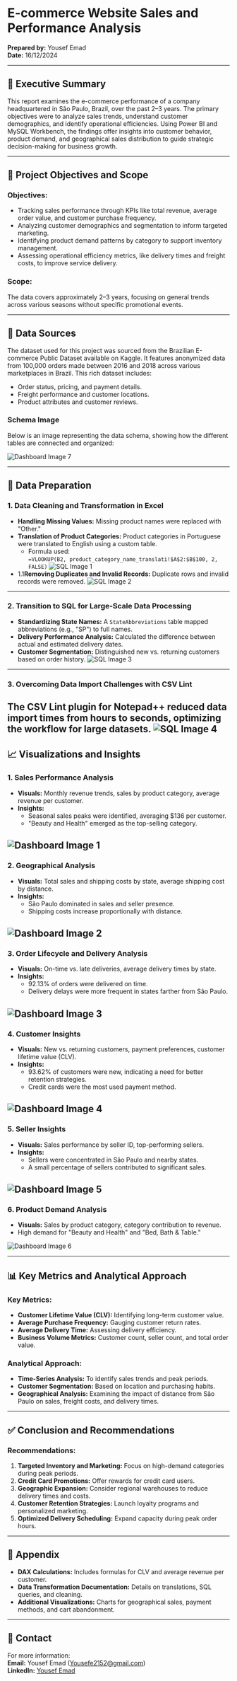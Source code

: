 # E-commerce Website Sales and Performance Analysis

**Prepared by:** Yousef Emad  
**Date:** 16/12/2024  

---

## 📝 Executive Summary

This report examines the e-commerce performance of a company headquartered in São Paulo, Brazil, over the past 2–3 years. The primary objectives were to analyze sales trends, understand customer demographics, and identify operational efficiencies. Using Power BI and MySQL Workbench, the findings offer insights into customer behavior, product demand, and geographical sales distribution to guide strategic decision-making for business growth.

---

## 🎯 Project Objectives and Scope

### Objectives:
- Tracking sales performance through KPIs like total revenue, average order value, and customer purchase frequency.
- Analyzing customer demographics and segmentation to inform targeted marketing.
- Identifying product demand patterns by category to support inventory management.
- Assessing operational efficiency metrics, like delivery times and freight costs, to improve service delivery.

### Scope:
The data covers approximately 2–3 years, focusing on general trends across various seasons without specific promotional events.

---

## 📂 Data Sources

The dataset used for this project was sourced from the Brazilian E-commerce Public Dataset available on Kaggle. It features anonymized data from 100,000 orders made between 2016 and 2018 across various marketplaces in Brazil. This rich dataset includes:
- Order status, pricing, and payment details.
- Freight performance and customer locations.
- Product attributes and customer reviews.
### Schema Image

Below is an image representing the data schema, showing how the different tables are connected and organized:

![Dashboard Image 7](Dashboard/7.jpg)

---

## 📂 Data Preparation

### 1. **Data Cleaning and Transformation in Excel**
- **Handling Missing Values:** Missing product names were replaced with "Other."
- **Translation of Product Categories:** Product categories in Portuguese were translated to English using a custom table.
  - Formula used:  
    `=VLOOKUP(B2, product_category_name_translati!$A$2:$B$100, 2, FALSE)`
![SQL Image 1](Dashboard/sql1.png)
- 1.1**Removing Duplicates and Invalid Records:** Duplicate rows and invalid records were removed.
![SQL Image 2](Dashboard/sql2.png)
---
### 2. **Transition to SQL for Large-Scale Data Processing**
- **Standardizing State Names:** A `StateAbbreviations` table mapped abbreviations (e.g., "SP") to full names.
- **Delivery Performance Analysis:** Calculated the difference between actual and estimated delivery dates.
- **Customer Segmentation:** Distinguished new vs. returning customers based on order history.
![SQL Image 3](Dashboard/sql3.png)
---
### 3. **Overcoming Data Import Challenges with CSV Lint**
The CSV Lint plugin for Notepad++ reduced data import times from hours to seconds, optimizing the workflow for large datasets.
![SQL Image 4](Dashboard/sql4.png)
---

## 📈 Visualizations and Insights

### 1. **Sales Performance Analysis**

- **Visuals:** Monthly revenue trends, sales by product category, average revenue per customer.
- **Insights:**
  - Seasonal sales peaks were identified, averaging $136 per customer.
  - "Beauty and Health" emerged as the top-selling category.

![Dashboard Image 1](Dashboard/1.jpg)
---
### 2. **Geographical Analysis**

- **Visuals:** Total sales and shipping costs by state, average shipping cost by distance.
- **Insights:**
  - São Paulo dominated in sales and seller presence.
  - Shipping costs increase proportionally with distance.

![Dashboard Image 2](Dashboard/2.jpg)
---
### 3. **Order Lifecycle and Delivery Analysis**

- **Visuals:** On-time vs. late deliveries, average delivery times by state.
- **Insights:**
  - 92.13% of orders were delivered on time.
  - Delivery delays were more frequent in states farther from São Paulo.

![Dashboard Image 3](Dashboard/3.jpg)
---
### 4. **Customer Insights**

- **Visuals:** New vs. returning customers, payment preferences, customer lifetime value (CLV).
- **Insights:**
  - 93.62% of customers were new, indicating a need for better retention strategies.
  - Credit cards were the most used payment method.

![Dashboard Image 4](Dashboard/4.jpg)
---
### 5. **Seller Insights**

- **Visuals:** Sales performance by seller ID, top-performing sellers.
- **Insights:**
  - Sellers were concentrated in São Paulo and nearby states.
  - A small percentage of sellers contributed to significant sales.

![Dashboard Image 5](Dashboard/5.jpg)
---
### 6. **Product Demand Analysis**

- **Visuals:** Sales by product category, category contribution to revenue.
-  High demand for "Beauty and Health" and "Bed, Bath & Table."

![Dashboard Image 6](Dashboard/6.jpg)

---

## 📊 Key Metrics and Analytical Approach

### Key Metrics:
- **Customer Lifetime Value (CLV):** Identifying long-term customer value.
- **Average Purchase Frequency:** Gauging customer return rates.
- **Average Delivery Time:** Assessing delivery efficiency.
- **Business Volume Metrics:** Customer count, seller count, and total order value.

### Analytical Approach:
- **Time-Series Analysis:** To identify sales trends and peak periods.
- **Customer Segmentation:** Based on location and purchasing habits.
- **Geographical Analysis:** Examining the impact of distance from São Paulo on sales, freight costs, and delivery times.

---

## ✅ Conclusion and Recommendations

### Recommendations:
1. **Targeted Inventory and Marketing:** Focus on high-demand categories during peak periods.
2. **Credit Card Promotions:** Offer rewards for credit card users.
3. **Geographic Expansion:** Consider regional warehouses to reduce delivery times and costs.
4. **Customer Retention Strategies:** Launch loyalty programs and personalized marketing.
5. **Optimized Delivery Scheduling:** Expand capacity during peak order hours.

---

## 📂 Appendix

- **DAX Calculations:** Includes formulas for CLV and average revenue per customer.
- **Data Transformation Documentation:** Details on translations, SQL queries, and cleaning.
- **Additional Visualizations:** Charts for geographical sales, payment methods, and cart abandonment.

---

## 📧 Contact

For more information:  
**Email:** Yousef Emad ([Yousefe2152@gmail.com](mailto:Yousefe2152@gmail.com))  
**LinkedIn:** [Yousef Emad](https://www.linkedin.com/in/yousef-emad-abdelrhman-elkhoudairy)
